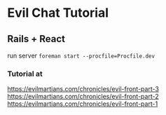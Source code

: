 # Evil Chat Tutorial

## Rails + React

run server
`foreman start --procfile=Procfile.dev`

### Tutorial at
https://evilmartians.com/chronicles/evil-front-part-3
https://evilmartians.com/chronicles/evil-front-part-2
https://evilmartians.com/chronicles/evil-front-part-1